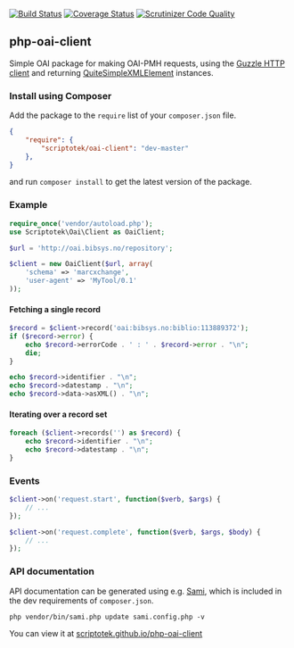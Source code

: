 [![Build Status](https://img.shields.io/travis/scriptotek/php-oai-client.svg)](https://travis-ci.org/scriptotek/php-oai-client)
[![Coverage Status](https://img.shields.io/coveralls/scriptotek/php-oai-client.svg)](https://coveralls.io/r/scriptotek/php-oai-client?branch=master)
[![Scrutinizer Code Quality](https://scrutinizer-ci.com/g/scriptotek/php-oai-client/badges/quality-score.png?b=master)](https://scrutinizer-ci.com/g/scriptotek/php-oai-client/?branch=master)

## php-oai-client

Simple OAI package for making OAI-PMH requests, using the 
[Guzzle HTTP client](http://guzzlephp.org/)
and returning 
[QuiteSimpleXMLElement](//github.com/danmichaelo/quitesimplexmlelement) instances. 

### Install using Composer

Add the package to the `require` list of your `composer.json` file.

```json
{
    "require": {
        "scriptotek/oai-client": "dev-master"
    },
}
``` 

and run `composer install` to get the latest version of the package.

### Example

```php
require_once('vendor/autoload.php');
use Scriptotek\Oai\Client as OaiClient;

$url = 'http://oai.bibsys.no/repository';

$client = new OaiClient($url, array(
    'schema' => 'marcxchange',
    'user-agent' => 'MyTool/0.1'
));
```

#### Fetching a single record

```php
$record = $client->record('oai:bibsys.no:biblio:113889372');
if ($record->error) {
    echo $record->errorCode . ' : ' . $record->error . "\n";
    die;
}

echo $record->identifier . "\n";
echo $record->datestamp . "\n";
echo $record->data->asXML() . "\n";
```

#### Iterating over a record set

```php
foreach ($client->records('') as $record) {
	echo $record->identifier . "\n";
	echo $record->datestamp . "\n";
}
```

### Events

```php
$client->on('request.start', function($verb, $args) {
    // ...
});
```

```php
$client->on('request.complete', function($verb, $args, $body) {
    // ...    
});
```

### API documentation 

API documentation can be generated using e.g. [Sami](https://github.com/fabpot/sami),
which is included in the dev requirements of `composer.json`.

    php vendor/bin/sami.php update sami.config.php -v

You can view it at [scriptotek.github.io/php-oai-client](//scriptotek.github.io/php-oai-client/)
